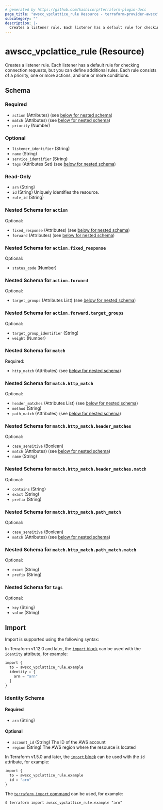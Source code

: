 ```yaml
---
# generated by https://github.com/hashicorp/terraform-plugin-docs
page_title: "awscc_vpclattice_rule Resource - terraform-provider-awscc"
subcategory: ""
description: |-
  Creates a listener rule. Each listener has a default rule for checking connection requests, but you can define additional rules. Each rule consists of a priority, one or more actions, and one or more conditions.
---
```


# awscc_vpclattice_rule (Resource)

Creates a listener rule. Each listener has a default rule for checking connection requests, but you can define additional rules. Each rule consists of a priority, one or more actions, and one or more conditions.



<!-- schema generated by tfplugindocs -->
## Schema

### Required

- `action` (Attributes) (see [below for nested schema](#nestedatt--action))
- `match` (Attributes) (see [below for nested schema](#nestedatt--match))
- `priority` (Number)

### Optional

- `listener_identifier` (String)
- `name` (String)
- `service_identifier` (String)
- `tags` (Attributes Set) (see [below for nested schema](#nestedatt--tags))

### Read-Only

- `arn` (String)
- `id` (String) Uniquely identifies the resource.
- `rule_id` (String)

<a id="nestedatt--action"></a>
### Nested Schema for `action`

Optional:

- `fixed_response` (Attributes) (see [below for nested schema](#nestedatt--action--fixed_response))
- `forward` (Attributes) (see [below for nested schema](#nestedatt--action--forward))

<a id="nestedatt--action--fixed_response"></a>
### Nested Schema for `action.fixed_response`

Optional:

- `status_code` (Number)


<a id="nestedatt--action--forward"></a>
### Nested Schema for `action.forward`

Optional:

- `target_groups` (Attributes List) (see [below for nested schema](#nestedatt--action--forward--target_groups))

<a id="nestedatt--action--forward--target_groups"></a>
### Nested Schema for `action.forward.target_groups`

Optional:

- `target_group_identifier` (String)
- `weight` (Number)




<a id="nestedatt--match"></a>
### Nested Schema for `match`

Required:

- `http_match` (Attributes) (see [below for nested schema](#nestedatt--match--http_match))

<a id="nestedatt--match--http_match"></a>
### Nested Schema for `match.http_match`

Optional:

- `header_matches` (Attributes List) (see [below for nested schema](#nestedatt--match--http_match--header_matches))
- `method` (String)
- `path_match` (Attributes) (see [below for nested schema](#nestedatt--match--http_match--path_match))

<a id="nestedatt--match--http_match--header_matches"></a>
### Nested Schema for `match.http_match.header_matches`

Optional:

- `case_sensitive` (Boolean)
- `match` (Attributes) (see [below for nested schema](#nestedatt--match--http_match--header_matches--match))
- `name` (String)

<a id="nestedatt--match--http_match--header_matches--match"></a>
### Nested Schema for `match.http_match.header_matches.match`

Optional:

- `contains` (String)
- `exact` (String)
- `prefix` (String)



<a id="nestedatt--match--http_match--path_match"></a>
### Nested Schema for `match.http_match.path_match`

Optional:

- `case_sensitive` (Boolean)
- `match` (Attributes) (see [below for nested schema](#nestedatt--match--http_match--path_match--match))

<a id="nestedatt--match--http_match--path_match--match"></a>
### Nested Schema for `match.http_match.path_match.match`

Optional:

- `exact` (String)
- `prefix` (String)





<a id="nestedatt--tags"></a>
### Nested Schema for `tags`

Optional:

- `key` (String)
- `value` (String)

## Import

Import is supported using the following syntax:

In Terraform v1.12.0 and later, the [`import` block](https://developer.hashicorp.com/terraform/language/import) can be used with the `identity` attribute, for example:

```terraform
import {
  to = awscc_vpclattice_rule.example
  identity = {
    arn = "arn"
  }
}
```

<!-- schema generated by tfplugindocs -->
### Identity Schema

#### Required

- `arn` (String)

#### Optional

- `account_id` (String) The ID of the AWS account
- `region` (String) The AWS region where the resource is located

In Terraform v1.5.0 and later, the [`import` block](https://developer.hashicorp.com/terraform/language/import) can be used with the `id` attribute, for example:

```terraform
import {
  to = awscc_vpclattice_rule.example
  id = "arn"
}
```

The [`terraform import` command](https://developer.hashicorp.com/terraform/cli/commands/import) can be used, for example:

```shell
$ terraform import awscc_vpclattice_rule.example "arn"
```
